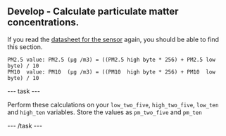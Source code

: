 ## Develop - Calculate particulate matter concentrations.

If you read the [datasheet for the sensor](https://cdn-reichelt.de/documents/datenblatt/X200/SDS011-DATASHEET.pdf) again, you should be able to find this section.

```
PM2.5 value: PM2.5 (μg /m3) = ((PM2.5 high byte * 256) + PM2.5 low byte) / 10
PM10  value: PM10  (μg /m3) = ((PM10  high byte * 256) + PM10  low byte) / 10
```

--- task ---

Perform these calculations on your `low_two_five`, `high_two_five`, `low_ten` and `high_ten` variables. Store the values as `pm_two_five` and `pm_ten`

--- /task ---
